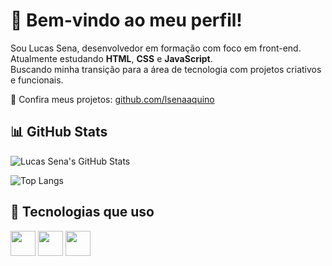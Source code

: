 # 👋 Bem-vindo ao meu perfil!

Sou Lucas Sena, desenvolvedor em formação com foco em front-end.  
Atualmente estudando **HTML**, **CSS** e **JavaScript**.  
Buscando minha transição para a área de tecnologia com projetos criativos e funcionais.

🔗 Confira meus projetos: [github.com/lsenaaquino](https://github.com/lsenaaquino)

## 📊 GitHub Stats

![Lucas Sena's GitHub Stats](https://github-readme-stats.vercel.app/api?username=lsenaaquino&show_icons=true&theme=tokyonight&rank_icon=default)

![Top Langs](https://github-readme-stats.vercel.app/api/top-langs/?username=lsenaaquino&layout=compact&theme=tokyonight)


## 🧰 Tecnologias que uso

  <div align="left">
  <img src="https://cdn.jsdelivr.net/gh/devicons/devicon/icons/javascript/javascript-original.svg" width="40px" /> 
  <img src="https://cdn.jsdelivr.net/gh/devicons/devicon/icons/html5/html5-original.svg" width="40px" /> 
  <img src="https://cdn.jsdelivr.net/gh/devicons/devicon/icons/css3/css3-original.svg" width="40px" />
</div>
